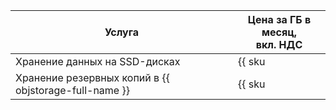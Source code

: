 Услуга | Цена за ГБ в месяц,<br>вкл. НДС
--- | ---
Хранение данных на SSD-дисках | {{ sku|KZT|gitlab.instance.disk|month|string }}
Хранение резервных копий в {{ objstorage-full-name }} | {{ sku|KZT|gitlab.backup|month|string }}